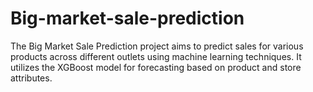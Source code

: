 # Big-market-sale-prediction
The Big Market Sale Prediction project aims to predict sales for various products across different outlets using machine learning techniques. It utilizes the XGBoost model for forecasting based on product and store attributes.
